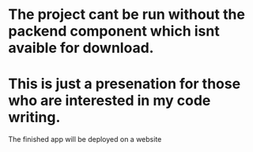 # The project cant be run without the packend component which isnt avaible for download.

# This is just a presenation for those who are interested in my code writing.

The finished app will be deployed on a website
